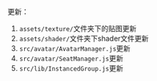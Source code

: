 更新：

1. `assets/texture/`文件夹下的贴图更新
2. `assets/shader/`文件夹下shader文件更新
3. `src/avatar/AvatarManager.js`更新
4. `src/avatar/SeatManager.js`更新
5. `src/lib/InstancedGroup.js`更新

